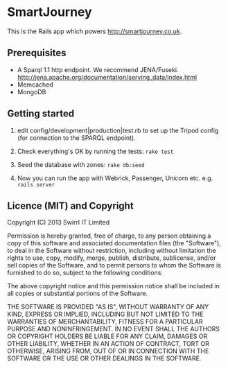 # SmartJourney

This is the Rails app which powers http://smartjourney.co.uk.

## Prerequisites

- A Sparql 1.1 http endpoint. We recommend JENA/Fuseki. http://jena.apache.org/documentation/serving_data/index.html
- Memcached
- MongoDB

## Getting started

1. edit config/development|production|test.rb to set up the Tripod config (for connection to the SPARQL endpoint).

2. Check everything's OK by running the tests: `rake test`

3. Seed the database with zones: `rake db:seed`

4. Now you can run the app with Webrick, Passenger, Unicorn etc. e.g. `rails server`


## Licence (MIT) and Copyright

Copyright (C) 2013 Swirrl IT Limited

Permission is hereby granted, free of charge, to any person obtaining a copy of this software and associated documentation files (the "Software"), to deal in the Software without restriction, including without limitation the rights to use, copy, modify, merge, publish, distribute, sublicense, and/or sell copies of the Software, and to permit persons to whom the Software is furnished to do so, subject to the following conditions:

The above copyright notice and this permission notice shall be included in all copies or substantial portions of the Software.

THE SOFTWARE IS PROVIDED "AS IS", WITHOUT WARRANTY OF ANY KIND, EXPRESS OR IMPLIED, INCLUDING BUT NOT LIMITED TO THE WARRANTIES OF MERCHANTABILITY, FITNESS FOR A PARTICULAR PURPOSE AND NONINFRINGEMENT. IN NO EVENT SHALL THE AUTHORS OR COPYRIGHT HOLDERS BE LIABLE FOR ANY CLAIM, DAMAGES OR OTHER LIABILITY, WHETHER IN AN ACTION OF CONTRACT, TORT OR OTHERWISE, ARISING FROM, OUT OF OR IN CONNECTION WITH THE SOFTWARE OR THE USE OR OTHER DEALINGS IN THE SOFTWARE.
